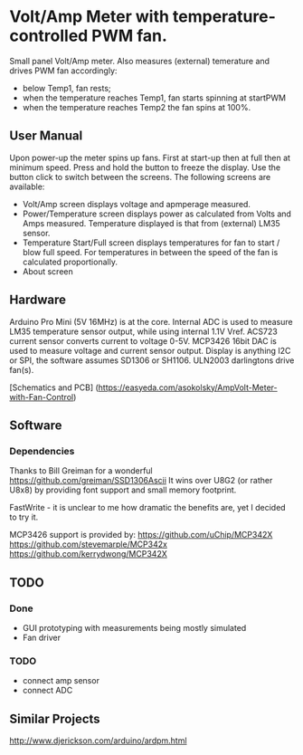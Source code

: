 # Volt/Amp Meter with temperature-controlled PWM fan.

Small panel Volt/Amp meter.  Also measures (external) temerature and drives PWM fan accordingly:

- below Temp1, fan rests;
- when the temperature reaches Temp1, fan starts spinning at startPWM
- when the temperature reaches Temp2 the fan spins at 100%.

## User Manual

Upon power-up the meter spins up fans.  First at start-up then at full then at minimum speed.
Press and hold the button to freeze the display.
Use the button click to switch between the screens.  The following screens are available:

- Volt/Amp screen displays voltage and apmperage measured. 
- Power/Temperature screen displays power as calculated from Volts and Amps measured.  Temperature displayed is that from (external) LM35 sensor.
- Temperature Start/Full screen displays temperatures for fan to start / blow full speed.  For temperatures in between the speed of the fan is calculated proportionally.
- About screen

## Hardware

Arduino Pro Mini (5V 16MHz) is at the core.
Internal ADC is used to measure LM35 temperature sensor output, while using internal 1.1V Vref.
ACS723 current sensor converts current to voltage 0-5V.
MCP3426 16bit DAC is used to measure voltage and current sensor output.
Display is anything I2C or SPI, the software assumes SD1306 or SH1106.
ULN2003 darlingtons drive fan(s).

[Schematics and PCB] (https://easyeda.com/asokolsky/AmpVolt-Meter-with-Fan-Control)

## Software

### Dependencies

Thanks to Bill Greiman for a wonderful https://github.com/greiman/SSD1306Ascii
It wins over U8G2 (or rather U8x8) by providing font support and small memory footprint.

FastWrite - it is unclear to me how dramatic the benefits are, yet I decided to try it.

MCP3426 support is provided by:
https://github.com/uChip/MCP342X
https://github.com/stevemarple/MCP342x
https://github.com/kerrydwong/MCP342X


## TODO

### Done

- GUI prototyping with measurements being mostly simulated
- Fan driver

### TODO

- connect amp sensor
- connect ADC

## Similar Projects

http://www.djerickson.com/arduino/ardpm.html

